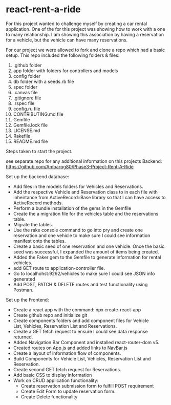 # react-rent-a-ride

For this project wanted to challenge myself by creating a car rental application. One of the for this project was showing how to work with a one to many relationship. I am showing this association by having a reservation for a vehicle, but the vehicle can have many reservations. 

For our project we were allowed to fork and clone a repo which had a basic setup. This repo included the following folders & files:
  1. .github folder
  2. app folder with folders for controllers and models
  3. config folder
  4. db folder with a seeds.rb file
  5. spec folder
  6. .canvas file
  7. .gitignore file
  8. .rspec file
  9. config.ru file
  10. CONTRIBUTING.md file
  11. Gemfile 
  12. Gemfile.lock file
  13. LICENSE.md
  14. Rakefile
  15. README.md file

Steps taken to start the project. 

see separate repo for any additional information on this projects Backend: https://github.com/Ambarpg80/Phase3-Project-Rent-A-Ride

Set up the backend database: 
  - Add files in the models folders for Vehicles and Reservations. 
  - Add the respective Vehicle and Reservation class to in each file with inheirtance from ActiveRecord::Base library so that I can have access to ActiveRecord methods.
  - Perform a bundle installation of the gems in the Gemfile
  - Create the a migration file for the vehicles table and the reservations table.
  - Migrate the tables.
  - Use the rake console command to go into pry and create one reservation and one vehicle to make sure I could see information manifest onto the tables. 
  - Create a basic seed of one reservation and one vehicle. Once the basic seed was successful, I expanded the amount of items being created.
  - Added the Faker gem to the Gemfile to generate information for rental vehicles. 
  - add GET route to application-controller file. 
  - Go to localhohst:9292/vehicles to make sure I could see JSON info generated
  - Add POST, PATCH & DELETE routes and test functionality using Postman.

Set up the Frontend: 
  - Create a react app with the command: npx create-react-app <project-name>
  - Create github repo and initialize git
  - Create components folders and add component files for Vehicle   
    List, Vehicles, Reservation List and Reservations.
  - Create a GET fetch request to ensure I could see data response returned. 
  - Added Navigation Bar Component and installed react-router-dom v5.
  - Created routes on App.js and added links to NavBar.js
  - Create a layout of information flow of components.  
  - Build Components for Vehicle List, Vehicles, Reservation List and Reservation. 
  - Create second GET fetch request for Reservations.
  - Add basic CSS to display information
  - Work on CRUD application functionality:
    - Create reservation submission form to fulfill POST requirement
    - Create Edit Form to update reservation form.
    - Create Delete functionality